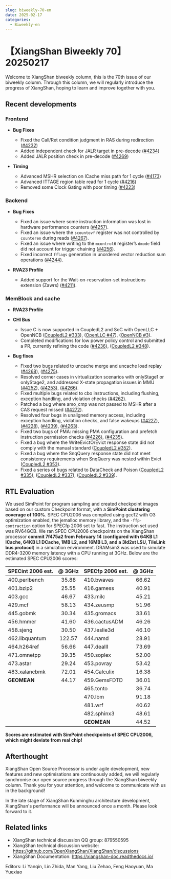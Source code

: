 ```yaml
---
slug: biweekly-70-en
date: 2025-02-17
categories:
  - Biweekly-en
---
```


# 【XiangShan Biweekly 70】20250217

Welcome to XiangShan biweekly column, this is the 70th issue of our biweekly column. Through this column, we will regularly introduce the progress of XiangShan, hoping to learn and improve together with you.

<!-- more -->
## Recent developments

### Frontend

- **Bug Fixes**
    - Fixed the Call/Ret condition judgment in RAS during redirection ([#4232](https://github.com/OpenXiangShan/XiangShan/pull/4232))
    - Added independent check for JALR target in pre-decode ([#4234](https://github.com/OpenXiangShan/XiangShan/pull/4234))
    - Added JALR position check in pre-decode ([#4269](https://github.com/OpenXiangShan/XiangShan/pull/4269))

- **Timing**
    - Advanced MSHR selection on ICache miss path for 1 cycle ([#4173](https://github.com/OpenXiangShan/XiangShan/pull/4173))
    - Advanced ITTAGE region table read for 1 cycle ([#4216](https://github.com/OpenXiangShan/XiangShan/pull/4216))
    - Removed some Clock Gating with poor timing ([#4223](https://github.com/OpenXiangShan/XiangShan/pull/4223))

### Backend

- **Bug Fixes**
    - Fixed an issue where some instruction information was lost in hardware performance counters ([#4257](https://github.com/OpenXiangShan/XiangShan/pull/4257)).
    - Fixed an issue where the `scountovf` register was not controlled by `counteren` during reads ([#4267](https://github.com/OpenXiangShan/XiangShan/pull/4267)).
    - Fixed an issue where writing to the `mcontrol6` register’s `dmode` field did not account for trigger chaining ([#4256](https://github.com/OpenXiangShan/XiangShan/pull/4256)).
    - Fixed incorrect `fflags` generation in unordered vector reduction sum operations ([#4244](https://github.com/OpenXiangShan/XiangShan/pull/4244)).

- **RVA23 Profile**
    - Added support for the Wait-on-reservation-set instructions extension (Zawrs) ([#4211](https://github.com/OpenXiangShan/XiangShan/pull/4211)).

### MemBlock and cache

- **RVA23 Profile**

- **CHI Bus**
    - Issue C is now supported in CoupledL2 and SoC with OpenLLC + OpenNCB ([CoupledL2 #333](https://github.com/OpenXiangShan/CoupledL2/pull/333)), ([OpenLLC #47](https://github.com/OpenXiangShan/OpenLLC/pull/47)), ([OpenNCB #3](https://github.com/OpenXiangShan/OpenNCB/pull/3)).
    - Completed modifications for low power policy control and submitted a PR, currently refining the code ([#4236](https://github.com/OpenXiangShan/XiangShan/pull/4236)), ([CoupledL2 #348](https://github.com/OpenXiangShan/CoupledL2/pull/348)).

- **Bug fixes**
    - Fixed two bugs related to uncache merge and uncache load replay ([#4268](https://github.com/OpenXiangShan/XiangShan/pull/4268)), ([#4275](https://github.com/OpenXiangShan/XiangShan/pull/4275)).
    - Resolved corner cases in virtualization scenarios with onlyStage1 or onlyStage2, and addressed X-state propagation issues in MMU ([#4252](https://github.com/OpenXiangShan/XiangShan/pull/4252)), ([#4253](https://github.com/OpenXiangShan/XiangShan/pull/4253)), ([#4266](https://github.com/OpenXiangShan/XiangShan/pull/4266)).
    - Fixed multiple bugs related to cbo instructions, including flushing, exception handling, and violation checks ([#4262](https://github.com/OpenXiangShan/XiangShan/pull/4262)).
    - Patched a bug where amo_cmp was not passed to MSHR after a CAS request missed ([#4272](https://github.com/OpenXiangShan/XiangShan/pull/4272)).
    - Resolved four bugs in unaligned memory access, including exception handling, violation checks, and false wakeups ([#4227](https://github.com/OpenXiangShan/XiangShan/pull/4227)), ([#4228](https://github.com/OpenXiangShan/XiangShan/pull/4228)), ([#4239](https://github.com/OpenXiangShan/XiangShan/pull/4239)), ([#4263](https://github.com/OpenXiangShan/XiangShan/pull/4263)).
    - Fixed two bugs of PMA: missing PMA configuration and prefetch instruction permission checks ([#4226](https://github.com/OpenXiangShan/XiangShan/pull/4226)), ([#4235](https://github.com/OpenXiangShan/XiangShan/pull/4235)).
    - Fixed a bug where the WriteEvictOrEvict response state did not comply with the manual standard ([CoupledL2 #352](https://github.com/OpenXiangShan/CoupledL2/pull/352)).
    - Fixed a bug where the SnqQuery response state did not meet consistency requirements when SnqQuery was nested within Evict ([CoupledL2 #353](https://github.com/OpenXiangShan/CoupledL2/pull/353)).
    - Fixed a series of bugs related to DataCheck and Poison ([CoupledL2 #335](https://github.com/OpenXiangShan/CoupledL2/pull/335)), ([CoupledL2 #337](https://github.com/OpenXiangShan/CoupledL2/pull/337)), ([CoupledL2 #339](https://github.com/OpenXiangShan/CoupledL2/pull/339)).


## RTL Evaluation

We used SimPoint for program sampling and created checkpoint images based on our custom Checkpoint format, with a **SimPoint clustering coverage of 100%**. SPEC CPU2006 was compiled using gcc12 with O3 optimization enabled, the jemalloc memory library, and the `-ffp-contraction` option for SPECfp 2006 set to fast. The instruction set used was RV64GCB. We ran SPEC CPU2006 checkpoints on the XiangShan processor **commit 7f475a2 from February 14** (**configured with 64KB L1 ICache, 64KB L1 DCache, 1MB L2, and 16MB L3, and a 3ld2st LSU, TileLink bus protocol**) in a simulation environment. DRAMsim3 was used to simulate DDR4-3200 memory latency with a CPU running at 3GHz. Below are the estimated SPEC CPU2006 scores:

| SPECint 2006 est. | @ 3GHz | SPECfp 2006 est.  | @ 3GHz |
| :---------------- | :----: | :---------------- | :----: |
| 400.perlbench     | 35.88  | 410.bwaves        | 66.62  |
| 401.bzip2         | 25.55  | 416.gamess        | 40.91  |
| 403.gcc           | 46.67  | 433.milc          | 45.21  |
| 429.mcf           | 58.13  | 434.zeusmp        | 51.96  |
| 445.gobmk         | 30.34  | 435.gromacs       | 33.61  |
| 456.hmmer         | 41.60  | 436.cactusADM     | 46.26  |
| 458.sjeng         | 30.50  | 437.leslie3d      | 46.10  |
| 462.libquantum    | 122.57 | 444.namd          | 28.91  |
| 464.h264ref       | 56.66  | 447.dealII        | 73.69  |
| 471.omnetpp       | 39.35  | 450.soplex        | 52.00  |
| 473.astar         | 29.24  | 453.povray        | 53.42  |
| 483.xalancbmk     | 72.01  | 454.Calculix      | 16.38  |
| **GEOMEAN**       | 44.17  | 459.GemsFDTD      | 36.01  |
|                   |        | 465.tonto         | 36.74  |
|                   |        | 470.lbm           | 91.18  |
|                   |        | 481.wrf           | 40.62  |
|                   |        | 482.sphinx3       | 48.61  |
|                   |        | **GEOMEAN**       | 44.52  |

**Scores are estimated with SimPoint checkpoints of SPEC CPU2006, which might deviate from real chip!**

## Afterthought

XiangShan Open Source Processor is under agile development, new features and new optimisations are continuously added, we will regularly synchronise our open source progress through the XiangShan biweekly column. Thank you for your attention, and welcome to communicate with us in the background!

In the late stage of XiangShan Kunminghu architecture development, XiangShan's performance will be announced once a month. Please look forward to it.

## Related links

* XiangShan technical discussion QQ group: 879550595
* XiangShan technical discussion website: https://github.com/OpenXiangShan/XiangShan/discussions
* XiangShan Documentation: https://xiangshan-doc.readthedocs.io/

Editors: Li Yanqin, Lin Zhida, Man Yang, Liu Zehao, Feng Haoyuan, Ma Yuexiao

